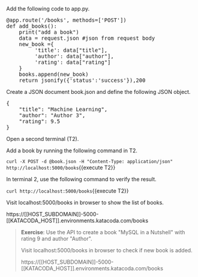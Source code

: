 Add the following code to app.py.

<pre class="file" data-filename="app.py" data-target="insert" data-marker="#TODO-add_book">
@app.route('/books', methods=['POST'])
def add_books():
    print("add a book")
    data = request.json #json from request body
    new_book ={
         'title': data["title"],
         'author': data["author"],
         'rating': data["rating"]
    }
    books.append(new_book)
    return jsonify({'status':'success'}),200 
</pre>

Create a JSON document book.json and define the following JSON object.

<pre class="file" data-filename="book.json" data-target="replace">
{
    "title": "Machine Learning",
    "author": "Author 3",
    "rating": 9.5
}
</pre>

Open a second terminal (T2). 

Add a book by running the following command in T2.

`curl -X POST -d @book.json -H "Content-Type: application/json" http://localhost:5000/books`{{execute T2}}


In terminal 2, use the following command to verify the result.

`curl http://localhost:5000/books`{{execute T2}}


Visit localhost:5000/books in browser to show the list of books.

https://[[HOST_SUBDOMAIN]]-5000-[[KATACODA_HOST]].environments.katacoda.com/books 



> **Exercise**:
> Use the API to create a book "MySQL in a Nutshell" with rating 9 and author "Author".
>
> Visit localhost:5000/books in browser to check if new book is added.
>
> https://[[HOST_SUBDOMAIN]]-5000-[[KATACODA_HOST]].environments.katacoda.com/books 



